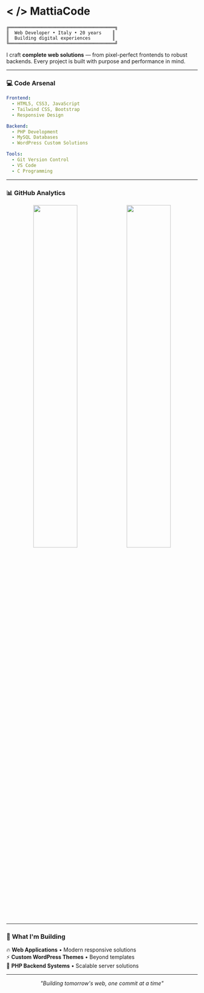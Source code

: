 # < /> MattiaCode

```ascii
╔═══════════════════════════════════════╗
║  Web Developer • Italy • 20 years    ║
║  Building digital experiences        ║
╚═══════════════════════════════════════╝
```

I craft **complete web solutions** — from pixel-perfect frontends to robust backends. Every project is built with purpose and performance in mind.

---

### 💻 **Code Arsenal**

```yaml
Frontend:
  - HTML5, CSS3, JavaScript
  - Tailwind CSS, Bootstrap
  - Responsive Design

Backend:
  - PHP Development  
  - MySQL Databases
  - WordPress Custom Solutions

Tools:
  - Git Version Control
  - VS Code
  - C Programming
```

---

### 📊 **GitHub Analytics**

<p align="center">
<img src="https://github-readme-stats.vercel.app/api?username=yourusername&show_icons=true&theme=radical&hide_border=true&bg_color=0d1117&title_color=58a6ff&icon_color=1f6feb&text_color=c9d1d9" width="48%" />
<img src="https://github-readme-streak-stats.herokuapp.com/?user=yourusername&theme=radical&hide_border=true&background=0d1117&stroke=58a6ff&ring=58a6ff&fire=58a6ff&currStreakLabel=58a6ff" width="48%" />
</p>

---

### 🎯 **What I'm Building**

🔥 **Web Applications** • Modern responsive solutions  
⚡ **Custom WordPress Themes** • Beyond templates  
🚀 **PHP Backend Systems** • Scalable server solutions  

---

<p align="center">
<i>"Building tomorrow's web, one commit at a time"</i>
</p>
